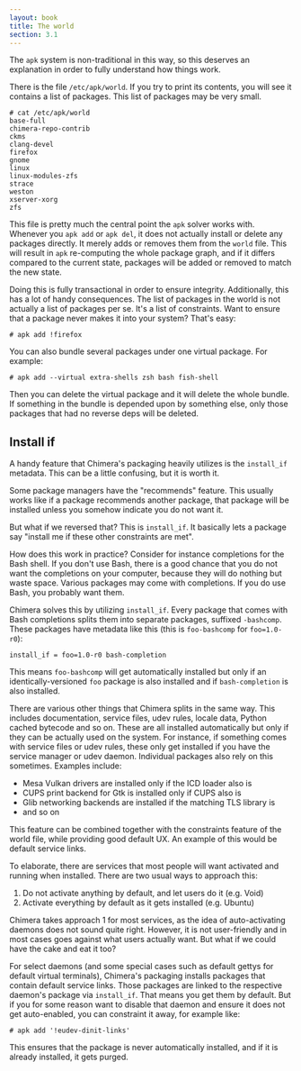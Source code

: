 ```yaml
---
layout: book
title: The world
section: 3.1
---
```


The `apk` system is non-traditional in this way, so this deserves
an explanation in order to fully understand how things work.

There is the file `/etc/apk/world`. If you try to print its contents,
you will see it contains a list of packages. This list of packages
may be very small.

```
# cat /etc/apk/world
base-full
chimera-repo-contrib
ckms
clang-devel
firefox
gnome
linux
linux-modules-zfs
strace
weston
xserver-xorg
zfs
```

This file is pretty much the central point the `apk` solver works
with. Whenever you `apk add` or `apk del`, it does not actually
install or delete any packages directly. It merely adds or removes
them from the `world` file. This will result in `apk` re-computing
the whole package graph, and if it differs compared to the current
state, packages will be added or removed to match the new state.

Doing this is fully transactional in order to ensure integrity.
Additionally, this has a lot of handy consequences. The list of
packages in the world is not actually a list of packages per se.
It's a list of constraints. Want to ensure that a package never
makes it into your system? That's easy:

```
# apk add !firefox
```

You can also bundle several packages under one virtual package.
For example:

```
# apk add --virtual extra-shells zsh bash fish-shell
```

Then you can delete the virtual package and it will delete the
whole bundle. If something in the bundle is depended upon by
something else, only those packages that had no reverse deps
will be deleted.

## Install if

A handy feature that Chimera's packaging heavily utilizes is
the `install_if` metadata. This can be a little confusing, but
it is worth it.

Some package managers have the "recommends" feature. This usually
works like if a package recommends another package, that package
will be installed unless you somehow indicate you do not want it.

But what if we reversed that? This is `install_if`. It basically
lets a package say "install me if these other constraints are
met".

How does this work in practice? Consider for instance completions
for the Bash shell. If you don't use Bash, there is a good chance
that you do not want the completions on your computer, because
they will do nothing but waste space. Various packages may come
with completions. If you do use Bash, you probably want them.

Chimera solves this by utilizing `install_if`. Every package
that comes with Bash completions splits them into separate
packages, suffixed `-bashcomp`. These packages have metadata
like this (this is `foo-bashcomp` for `foo=1.0-r0`):

```
install_if = foo=1.0-r0 bash-completion
```

This means `foo-bashcomp` will get automatically installed
but only if an identically-versioned `foo` package is also
installed and if `bash-completion` is also installed.

There are various other things that Chimera splits in the same way.
This includes documentation, service files, udev rules, locale data,
Python cached bytecode and so on. These are all installed automatically
but only if they can be actually used on the system. For instance, if
something comes with service files or udev rules, these only get
installed if you have the service manager or udev daemon. Individual
packages also rely on this sometimes. Examples include:

* Mesa Vulkan drivers are installed only if the ICD loader also is
* CUPS print backend for Gtk is installed only if CUPS also is
* Glib networking backends are installed if the matching TLS library is
* and so on

This feature can be combined together with the constraints feature
of the world file, while providing good default UX. An example of
this would be default service links.

To elaborate, there are services that most people will want activated
and running when installed. There are two usual ways to approach this:

1. Do not activate anything by default, and let users do it (e.g. Void)
2. Activate everything by default as it gets installed (e.g. Ubuntu)

Chimera takes approach 1 for most services, as the idea of auto-activating
daemons does not sound quite right. However, it is not user-friendly and
in most cases goes against what users actually want. But what if we could
have the cake and eat it too?

For select daemons (and some special cases such as default gettys for
default virtual terminals), Chimera's packaging installs packages that
contain default service links. Those packages are linked to the respective
daemon's package via `install_if`. That means you get them by default. But
if you for some reason want to disable that daemon and ensure it does not
get auto-enabled, you can constraint it away, for example like:

```
# apk add '!eudev-dinit-links'
```

This ensures that the package is never automatically installed, and if it
is already installed, it gets purged.
